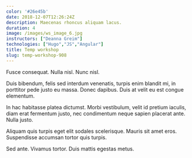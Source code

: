 ```yaml
---
color: '#26e45b'
date: 2018-12-07T12:26:24Z
description: Maecenas rhoncus aliquam lacus.
duration: 4
image: /images/ws_image_6.jpg
instructors: ["Deanna Greim"]
technologies: ["Hugo","JS","Angular"]
title: Temp workshop
slug: temp-workshop-908
---
```

Fusce consequat. Nulla nisl. Nunc nisl.

Duis bibendum, felis sed interdum venenatis, turpis enim blandit mi, in porttitor pede justo eu massa. Donec dapibus. Duis at velit eu est congue elementum.

In hac habitasse platea dictumst. Morbi vestibulum, velit id pretium iaculis, diam erat fermentum justo, nec condimentum neque sapien placerat ante. Nulla justo.

Aliquam quis turpis eget elit sodales scelerisque. Mauris sit amet eros. Suspendisse accumsan tortor quis turpis.

Sed ante. Vivamus tortor. Duis mattis egestas metus.
